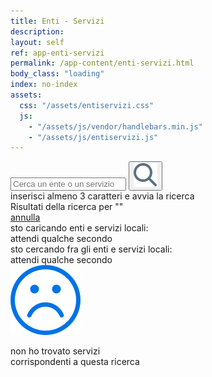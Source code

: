 ```yaml
---
title: Enti - Servizi
description:
layout: self
ref: app-enti-servizi
permalink: /app-content/enti-servizi.html
body_class: "loading"
index: no-index
assets:
  css: "/assets/entiservizi.css"
  js:
    - "/assets/js/vendor/handlebars.min.js"
    - "/assets/js/entiservizi.js"
---
```


<form id="entiservizi__search" action="#">
  <div class="entiservizi__search__inner">
    <input pattern="^([a-zA-ZÀ-ú]+\s)*[a-zA-ZÀ-ú]+$" type="search" id="entiservizi__searchstring" placeholder="Cerca un ente o un servizio" maxlength="30" minlength="3">
    <button type="submit" id="entiservizi__submit"><img  src="/assets/img/icon-search.svg" alt="Cerca" ></button>
  </div>
  <div class="entiservizi__search__tip">inserisci almeno 3 caratteri e avvia la ricerca</div>
  <div class="entiservizi__search__done"><div>Risultati della ricerca per "<span id="entiservizi__searched"></span>"</div><a href="#" title="Annulla" id="entiservizi__searchreset">annulla</a></div>
</form>
<div id="loading">
<div class="progress-spinner progress-spinner-active"></div>
<span>sto caricando enti e servizi locali:
  <br>attendi qualche secondo</span>
</div>

<script id="entiservizi-template" type="text/x-handlebars-template">
    <h2 class="entiservizi__title">{% raw %}{{o}}{% endraw %}<div class="entiservizi__logo">
      {% raw %}<img class="" src="/assets/img/blank-32.png" data-src="{{fc}}.png"
                onerror="this.style.display='none'"
                alt="{{o}}">{% endraw %}
      </div>
    </h2>
    <div class="entiservizi__services">
      <ul class="entiservizi__serv__list">
        {% raw %}
        {{#each s}}
          {{#each this}}
          <li >
            <div class="entiservizi__serv__title" onClick="sendMessagesToRN('{{@key}}')">{{this}}
            <img class="entiservizi__icon" src="/assets/img/icon-right.svg" alt="Espandi" >
            </div>
          </li>
          {{/each}}
        {{/each}}
        {% endraw %}
      </ul>
    </div>
</script>
<div class="entiservizi__searching">
  <div class="progress-spinner progress-spinner-active"></div>
  <div>sto cercando fra gli enti e servizi locali:
  <br>attendi qualche secondo
  </div>
</div>
<div class="entiservizi__noresults">
  <div>
  <img class="entiservizi__icon--noresults" src="/assets/img/icon-no-results.svg" alt="Nessun risultato" >
  <p>non ho trovato servizi<br>corrispondenti a questa ricerca</p>
  </div>
</div>
<div class="entiservizi__list">
</div>
